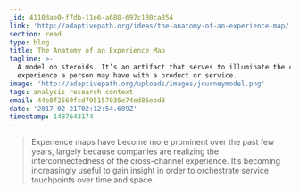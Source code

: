 ```yaml
---
_id: 41103ae0-f7db-11e6-a680-697c180ca854
link: 'http://adaptivepath.org/ideas/the-anatomy-of-an-experience-map/'
section: read
type: blog
title: The Anatomy of an Experience Map
tagline: >-
  A model on steroids. It’s an artifact that serves to illuminate the complete
  experience a person may have with a product or service.
image: 'http://adaptivepath.org/uploads/images/journeymodel.png'
tags: analysis research context
email: 44e8f2569fcd795157035e74ed86ebd8
date: '2017-02-21T02:12:54.689Z'
timestamp: 1487643174
---
```

> Experience maps have become more prominent over the past few years, largely because companies are realizing the interconnectedness of the cross-channel experience. It’s becoming increasingly useful to gain insight in order to orchestrate service touchpoints over time and space.
